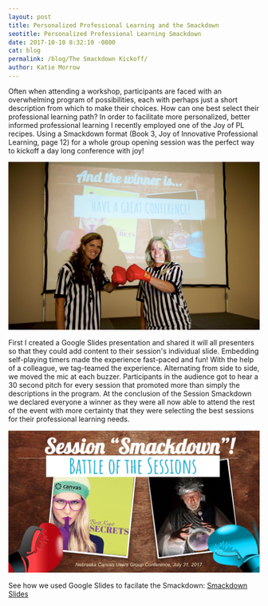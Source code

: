 ```yaml
---
layout: post
title: Personalized Professional Learning and the Smackdown
seotitle: Personalized Professional Learning Smackdown
date: 2017-10-10 8:32:10 -0800
cat: blog
permalink: /blog/The Smackdown Kickoff/
author: Katie Morrow
---
```

Often when attending a workshop, participants are faced with an overwhelming program of possibilities, each with perhaps just a short description from which to make their choices. 
How can one best select their professional learning path? 
In order to facilitate more personalized, better informed professional learning I recently employed one of the Joy of PL recipes. 
Using a Smackdown format (Book 3, Joy of Innovative Professional Learning, page 12) for a whole group opening session was the perfect way to kickoff a day long conference with joy!

<img src="/img/Smackdown1.jpg" alt="The Referees">

First I created a Google Slides presentation and shared it will all presenters so that they could add content to their session's individual slide. 
Embedding self-playing timers made the experience fast-paced and fun! With the help of a colleague, we tag-teamed the experience. 
Alternating from side to side, we moved the mic at each buzzer. 
Participants in the audience got to hear a 30 second pitch for every session that promoted more than simply the descriptions in the program. 
At the conclusion of the Session Smackdown we declared everyone a winner as they were all now able to attend the rest of the event with more certainty that they were selecting the best sessions for their professional learning needs. 

<img src="/img/Smackdown2.png" alt="Smackdown Google Slides">

See how we used Google Slides to facilate the Smackdown: [Smackdown Slides](https://docs.google.com/presentation/d/12gkeA3bWxozbGVfSoVjNuwwb2x4-aevXSltaorlpkP8/edit?usp=sharing)
